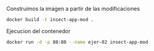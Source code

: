 Construimos la imagen a partir de las modificaciones
```bash
docker build -t insect-app-mod .
```

Ejecucion del contenedor
```bash
docker run -d -p 80:80 --name ejer-02 insect-app-mod
```